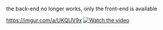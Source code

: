 the back-end no longer works, only the front-end is available

https://imgur.com/a/UKQUV9x
[![Watch the video](https://i.stack.imgur.com/Vp2cE.png)](https://imgur.com/a/UKQUV9x)